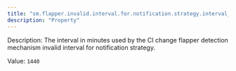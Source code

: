 ```yaml
---
title: "sm.flapper.invalid.interval.for.notification.strategy.interval_threshold_in_minutes"
description: "Property"
---
```


Description: The interval in minutes used by the CI change flapper detection mechanism invalid interval for notification strategy.

Value: `1440`